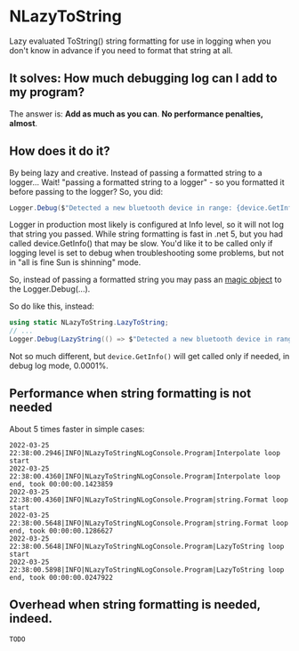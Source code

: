 # NLazyToString
Lazy evaluated ToString() string formatting for use in logging when you don't know in advance if you need to format that string at all.

## It solves: How much debugging log can I add to my program?
 The answer is: **Add as much as you can**. **No performance penalties, almost**.

## How does it do it?
By being lazy and creative. Instead of passing a formatted string to a logger...
Wait! "passing a formatted string to a logger" - so you formatted it before passing to the logger?
So, you did:
```csharp
Logger.Debug($"Detected a new bluetooth device in range: {device.GetInfo()}");
```
Logger in production most likely is configured at Info level, so it will not log that string you passed.
While string formatting is fast in .net 5, but you had called device.GetInfo() that may be slow.
You'd like it to be called only if logging level is set to debug when troubleshooting some problems,
but not in "all is fine Sun is shinning" mode.

So, instead of passing a formatted string you may pass an [magic object](./src/NLazyToString/LazyToString.cs) to the Logger.Debug(...).

So do like this, instead:
```csharp
using static NLazyToString.LazyToString;
// ...
Logger.Debug(LazyString(() => $"Detected a new bluetooth device in range: {device.GetInfo()}"));
```
Not so much different, but ```device.GetInfo()``` will get called only if needed, in debug log mode, 0.0001%.

## Performance when string formatting is not needed
About 5 times faster in simple cases:
```
2022-03-25 22:38:00.2946|INFO|NLazyToStringNLogConsole.Program|Interpolate loop start
2022-03-25 22:38:00.4360|INFO|NLazyToStringNLogConsole.Program|Interpolate loop end, took 00:00:00.1423859
2022-03-25 22:38:00.4360|INFO|NLazyToStringNLogConsole.Program|string.Format loop start
2022-03-25 22:38:00.5648|INFO|NLazyToStringNLogConsole.Program|string.Format loop end, took 00:00:00.1286627
2022-03-25 22:38:00.5648|INFO|NLazyToStringNLogConsole.Program|LazyToString loop start
2022-03-25 22:38:00.5898|INFO|NLazyToStringNLogConsole.Program|LazyToString loop end, took 00:00:00.0247922
```

## Overhead when string formatting is needed, indeed.
```
TODO
```

